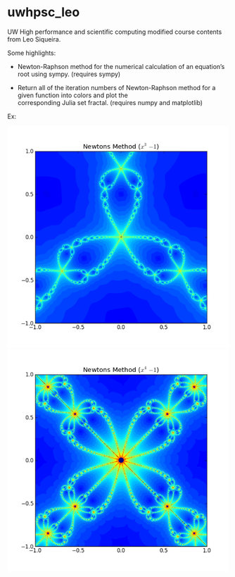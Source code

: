 uwhpsc_leo
==========

UW High performance and scientific computing modified course contents from Leo Siqueira.

Some highlights:

 - Newton-Raphson method for the numerical calculation of an equation’s root using sympy. (requires sympy)
 
 - Return all of the iteration numbers of Newton-Raphson method for a given function into colors and plot the  
   corresponding Julia set fractal. (requires numpy and matplotlib)
   
  Ex:

![juliaset1](https://raw.githubusercontent.com/leosiqueira/uwhpsc_leo/master/lectures/lecture3/newton_julia_set.png)
![juliaset2](https://raw.githubusercontent.com/leosiqueira/uwhpsc_leo/master/lectures/lecture3/newton_julia_set2.png)

